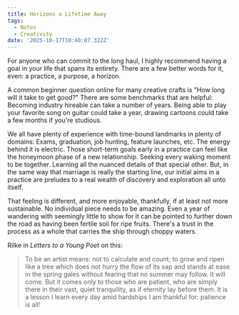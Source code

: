```yaml
---
title: Horizons a Lifetime Away
tags:
  - Notes
  - Creativity
date: '2025-10-17T10:40:07.322Z'
---
```


For anyone who can commit to the long haul, I highly recommend having a goal in your life that spans its entirety. There are a few better words for it, even: a practice, a purpose, a horizon.

A common beginner question online for many creative crafts is "How long will it take to get good?" There are some benchmarks that are helpful: Becoming industry hireable can take a number of years. Being able to play your favorite song on guitar could take a year, drawing cartoons could take a few months if you're studious.

We all have plenty of experience with time-bound landmarks in plenty of domains: Exams, graduation, job hunting, feature launches, etc. The energy behind it is electric. Those short-term goals early in a practice can feel like the honeymoon phase of a new relationship. Seeking every waking moment to be together. Learning all the nuanced details of that special other. But, in the same way that marriage is really the starting line, our initial aims in a practice are preludes to a real wealth of discovery and exploration all unto itself.

That feeling is different, and more enjoyable, thankfully, if at least not more sustainable. No individual piece needs to be amazing. Even a year of wandering with seemingly little to show for it can be pointed to further down the road as having been fertile soil for ripe fruits. There's a trust in the process as a whole that carries the ship through choppy waters.

Rilke in _Letters to a Young Poet_ on this:

> To be an artist means: not to calculate and count; to grow and ripen like a tree which does not hurry the flow of its sap and stands at ease in the spring gales without fearing that no summer may follow. It will come. But it comes only to those who are patient, who are simply there in their vast, quiet tranquility, as if eternity lay before them. It is a lesson I learn every day amid hardships I am thankful for: patience is all!
